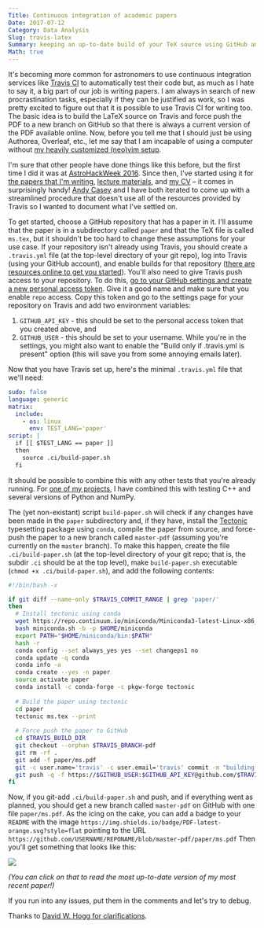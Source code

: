 ```yaml
---
Title: Continuous integration of academic papers
Date: 2017-07-12
Category: Data Analysis
Slug: travis-latex
Summary: keeping an up-to-date build of your TeX source using GitHub and Travis
Math: true
---
```


It's becoming more common for astronomers to use continuous integration services like [Travis CI](https://travis-ci.org) to automatically test their code but, as much as I hate to say it, a big part of our job is writing papers.
I am always in search of new procrastination tasks, especially if they can be justified as work, so I was pretty excited to figure out that it is possible to use Travis CI for writing too.
The basic idea is to build the LaTeX source on Travis and force push the PDF to a new branch on GitHub so that there is always a current version of the PDF available online.
Now, before you tell me that I should just be using Authorea, Overleaf, etc., let me say that I am incapable of using a computer without [my heavily customized (neo)vim setup](https://github.com/dfm/dotfiles/blob/master/neovim/init.vim).

I'm sure that other people have done things like this before, but the first time I did it was at [AstroHackWeek 2016](http://astrohackweek.org/2016/).
Since then, I've started using it for [the papers that I'm writing](https://github.com/dfm/celerite/blob/master-pdf/paper/ms.pdf), [lecture materials](https://github.com/dfm/imprs/blob/master-pdf/mcmc/mcmc.pdf), and [my CV](https://github.com/dfm/cv/blob/master-pdf/cv_pubs.pdf) – it comes in surprisingly handy!
[Andy Casey](http://astrowizici.st/) and I have both iterated to come up with a streamlined procedure that doesn't use all of the resources provided by Travis so I wanted to document what I've settled on.

To get started, choose a GitHub repository that has a paper in it.
I'll assume that the paper is in a subdirectory called `paper` and that the TeX file is called `ms.tex`, but it shouldn't be too hard to change these assumptions for your use case.
If your repository isn't already using Travis, you should create a `.travis.yml` file (at the top-level directory of your git repo), log into Travis (using your GitHub account), and enable builds for that repository ([there are resources online to get you started](https://www.google.com/search?q=getting+started+with+travis+ci)).
You'll also need to give Travis push access to your repository.
To do this, [go to your GitHub settings and create a new personal access token](https://github.com/settings/tokens).
Give it a good name and make sure that you enable `repo` access.
Copy this token and go to the settings page for your repository on Travis and add two environment variables:
1. `GITHUB_API_KEY` - this should be set to the personal access token that you created above, and
2. `GITHUB_USER` - this should be set to your username.
While you're in the settings, you might also want to enable the "Build only if .travis.yml is present" option (this will save you from some annoying emails later).

Now that you have Travis set up, here's the minimal `.travis.yml` file that we'll need:

```yaml
sudo: false
language: generic
matrix:
  include:
    - os: linux
      env: TEST_LANG='paper'
script: |
  if [[ $TEST_LANG == paper ]]
  then
    source .ci/build-paper.sh
  fi
```

It should be possible to combine this with any other tests that you're already running.
For [one of my projects](https://github.com/dfm/celerite/blob/master/.travis.yml), I have combined this with testing C++ and several versions of Python and NumPy.

The (yet non-existant) script `build-paper.sh` will check if any changes have been made in the `paper` subdirectory and, if they have, install the [Tectonic](https://tectonic-typesetting.github.io) typesetting package using `conda`, compile the paper from source, and force-push the paper to a new branch called `master-pdf` (assuming you're currently on the `master` branch).
To make this happen, create the file `.ci/build-paper.sh` (at the top-level directory of your git repo; that is, the subdir `.ci` should be at the top level), make `build-paper.sh` executable (`chmod +x .ci/build-paper.sh`), and add the following contents:

```bash
#!/bin/bash -x

if git diff --name-only $TRAVIS_COMMIT_RANGE | grep 'paper/'
then
  # Install tectonic using conda
  wget https://repo.continuum.io/miniconda/Miniconda3-latest-Linux-x86_64.sh -O miniconda.sh;
  bash miniconda.sh -b -p $HOME/miniconda
  export PATH="$HOME/miniconda/bin:$PATH"
  hash -r
  conda config --set always_yes yes --set changeps1 no
  conda update -q conda
  conda info -a
  conda create --yes -n paper
  source activate paper
  conda install -c conda-forge -c pkgw-forge tectonic
  
  # Build the paper using tectonic
  cd paper
  tectonic ms.tex --print
  
  # Force push the paper to GitHub
  cd $TRAVIS_BUILD_DIR
  git checkout --orphan $TRAVIS_BRANCH-pdf
  git rm -rf .
  git add -f paper/ms.pdf
  git -c user.name='travis' -c user.email='travis' commit -m "building the paper"
  git push -q -f https://$GITHUB_USER:$GITHUB_API_KEY@github.com/$TRAVIS_REPO_SLUG $TRAVIS_BRANCH-pdf
fi
```

Now, if you git-add `.ci/build-paper.sh` and push, and if everything went as planned, you should get a new branch called `master-pdf` on GitHub with one file `paper/ms.pdf`.
As the icing on the cake, you can add a badge to your `README` with the image
`https://img.shields.io/badge/PDF-latest-orange.svg?style=flat` pointing to the URL `https://github.com/USERNAME/REPONAME/blob/master-pdf/paper/ms.pdf`
Then you'll get something that looks like this:

[![](https://img.shields.io/badge/PDF-latest-orange.svg?style=flat)](https://github.com/dfm/celerite/blob/master-pdf/paper/ms.pdf)

*(You can click on that to read the most up-to-date version of my most recent paper!)*

If you run into any issues, put them in the comments and let's try to debug.

Thanks to [David W. Hogg for clarifications](https://github.com/dfm/dfm.io/pull/1).


